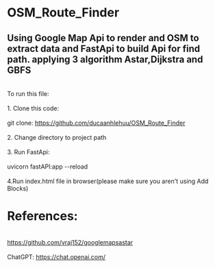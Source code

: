 # OSM_Route_Finder
Using Google Map Api to render and OSM to extract data and FastApi to build Api for find path.
applying 3 algorithm Astar,Dijkstra and GBFS
----------------------------------------------
<br>To run this file:</br>
<br>1. Clone this code:<br>
<br>  git clone: https://github.com/ducaanhlehuu/OSM_Route_Finder</br>
<br>2. Change directory to project path</br>
<br>3. Run FastApi:</br>
<br>  uvicorn fastAPI:app --reload</br>
<br>4.Run index.html file in browser(please make sure you aren't using Add Blocks)</br>
# References: 
  <br>https://github.com/vraj152/googlemapsastar<br>
  <br>ChatGPT: https://chat.openai.com/</br>
